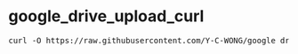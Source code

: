 # google_drive_upload_curl

<pre>curl -O https://raw.githubusercontent.com/Y-C-WONG/google_drive_upload_curl/main/scripts/upload_to_drive.sh</pre>
